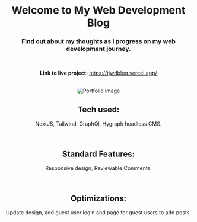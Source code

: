 <div align="center">

# Welcome to My Web Development Blog

### Find out about my thoughts as I progress on my web development journey. 
     
<br>

**Link to live project:** https://tjwdblog.vercel.app/
     
<br>
     
<img src="https://i.ibb.co/rsT7LFT/blogsite.jpg" alt="Portfolio image" border="0" style="border-radius: 10px">

## Tech used: 
     
NextJS, Tailwind, GraphQl, Hygraph headless CMS.
     
<br>

## Standard Features:

Responsive design, Reviewable Comments. 

<br>

## Optimizations:

Update design, add guest user login and page for guest users to add posts. 
     
</div
